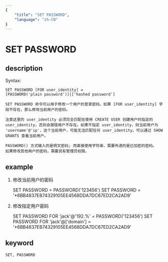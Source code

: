 ```yaml
---
{
    "title": "SET PASSWORD",
    "language": "zh-CN"
}
---
```


<!-- 
Licensed to the Apache Software Foundation (ASF) under one
or more contributor license agreements.  See the NOTICE file
distributed with this work for additional information
regarding copyright ownership.  The ASF licenses this file
to you under the Apache License, Version 2.0 (the
"License"); you may not use this file except in compliance
with the License.  You may obtain a copy of the License at

  http://www.apache.org/licenses/LICENSE-2.0

Unless required by applicable law or agreed to in writing,
software distributed under the License is distributed on an
"AS IS" BASIS, WITHOUT WARRANTIES OR CONDITIONS OF ANY
KIND, either express or implied.  See the License for the
specific language governing permissions and limitations
under the License.
-->

# SET PASSWORD
## description

Syntax:

    SET PASSWORD [FOR user_identity] = 
    [PASSWORD('plain password')]|['hashed password']

    SET PASSWORD 命令可以用于修改一个用户的登录密码。如果 [FOR user_identity] 字段不存在，那么修改当前用户的密码。
    
    注意这里的 user_identity 必须完全匹配在使用 CREATE USER 创建用户时指定的 user_identity，否则会报错用户不存在。如果不指定 user_identity，则当前用户为 'username'@'ip'，这个当前用户，可能无法匹配任何 user_identity。可以通过 SHOW GRANTS 查看当前用户。
    
    PASSWORD() 方式输入的是明文密码; 而直接使用字符串，需要传递的是已加密的密码。
    如果修改其他用户的密码，需要具有管理员权限。

## example

1. 修改当前用户的密码
      
    SET PASSWORD = PASSWORD('123456')
    SET PASSWORD = '*6BB4837EB74329105EE4568DDA7DC67ED2CA2AD9'

2. 修改指定用户密码
   
    SET PASSWORD FOR 'jack'@'192.%' = PASSWORD('123456')
    SET PASSWORD FOR 'jack'@['domain'] = '*6BB4837EB74329105EE4568DDA7DC67ED2CA2AD9'

## keyword
    SET, PASSWORD

